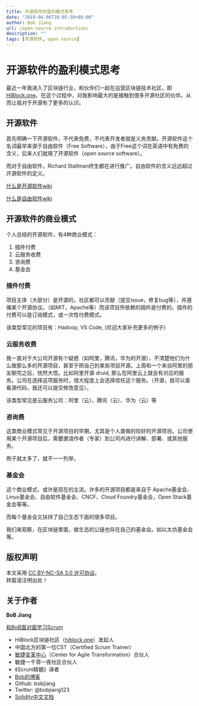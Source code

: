 ```yaml
---
title: 开源软件的盈利模式思考
date: "2019-04-06T16:05:38+08:00"
author: Bob Jiang
url: /open-source-introduction/
description: ""
tags: [开源软件, open source]
---
```


# 开源软件的盈利模式思考

最近一年我进入了区块链行业，和伙伴们一起在运营区块链技术社区，即 [HiBlock.one](http://hiblock.net)。在这个过程中，对我影响最大的是接触到很多开源社区的伙伴。从而让我对于开源有了更多的认识。

## 开源软件
首先明确一下开源软件，不代表免费，不代表开发者就是义务贡献。开源软件这个名词最早来源于自由软件（Free Software），由于Free这个词在英语中有免费的含义，后来人们就用了开源软件（open source software）。

而对于自由软件，Richard Stallman终生都在进行推广。自由软件的含义远远超过开源软件的定义。

[什么是开源软件wiki](https://zh.wikipedia.org/zh-hans/%E5%BC%80%E6%BA%90%E8%BD%AF%E4%BB%B6)

[什么是自由软件wiki](https://zh.wikipedia.org/wiki/%E8%87%AA%E7%94%B1%E8%BD%AF%E4%BB%B6)

## 开源软件的商业模式

个人总结的开源软件，有4种商业模式：

1. 插件付费
2. 云服务收费
3. 咨询费
4. 基金会

### 插件付费
项目主体（大部分）是开源的，社区都可以贡献（提交issue，修复bug等），并遵循某个开源协议。（如MIT，Apache等）而该项目所依赖的插件是付费的。插件的付费可以是订阅模式，或一次性付费模式。

该类型常见的项目有：Hadoop, VS Code, (欢迎大家补充更多的例子)

### 云服务收费
我一直对于大公司开源有个疑惑（如阿里，腾讯，华为的开源），不清楚他们为什么做那么多的开源项目，甚至于把自己的某些项目开源。上周和一个来自阿里的朋友聊完之后，恍然大悟。比如阿里开源 druid, 那么在阿里云上就会有对应的服务。公司在选择这项服务时，很大程度上会选择信任这个服务。（开源，我可以查看源代码，我还可以提交修改意见）。

该类型常见是云服务公司：阿里（云）、腾讯（云）、华为（云）等

### 咨询费
这类商业模式常见于开源项目的早期，尤其是个人类做的较好的开源项目。公司使用某个开源项目后，需要邀请作者（专家）到公司内进行讲解、部署、或其他服务。

例子就太多了，就不一一列举。

### 基金会
这个商业模式，或许是现在的主流。许多的开源项目都是来自于 Apache基金会、Linux基金会、自由软件基金会、CNCF、Cloud Foundry基金会，Open Stack基金会等等。

而每个基金会又扶持了自己生态下面的很多项目。

我们来观察，在区块链里面，做生态的公链也存在自己的基金会。如以太坊基金会等。

## 版权声明

本文采用 [CC BY-NC-SA 3.0 许可协议](https://creativecommons.org/licenses/by-nc-sa/3.0/deed.zh)。  
转载请注明出处！

## 关于作者

**BoB Jiang**

[和BoB面对面学习Scrum](https://yihuode.io/brands/33) 

- HiBlock区块链社区（[hiblock.one](https://hiblock.one)）发起人  
- 中国北方的第一位CST（Certified Scrum Trainer）  
- [敏捷变革中心](https://www.c4at.cn/)（Center for Agile Transformation）合伙人  
- 敏捷一千零一夜社区合伙人  
- 《Scrum精髓》译者
- [Bob的博客](http://www.bobjiang.com)
- Github: bobjiang
- Twitter: @bobjiang123
- [Solidity中文文档](https://solidity-cn.readthedocs.io/zh/develop/)